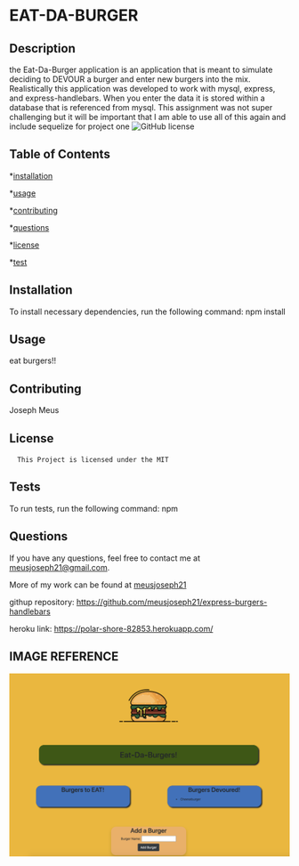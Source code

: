 # EAT-DA-BURGER

  ## Description

  the Eat-Da-Burger application is an application that is meant to simulate deciding to DEVOUR a burger and enter new burgers into the mix. Realistically this application was developed to work with mysql, express, and express-handlebars. When you enter the data it is stored within a database that is referenced from mysql. This assignment was not super challenging but it will be important that I am able to use all of this again and include sequelize for project one
  ![GitHub license](https://img.shields.io/badge/license-MIT-blue.svg)

  ## Table of Contents

  *[installation](#installation)

  *[usage](#usage)

  *[contributing](#contributing)

  *[questions](#questions)

  *[license](#license)

  *[test](#test)

  ## Installation

  To install necessary dependencies, run the following command: npm install

  ## Usage

   eat burgers!!

  ## Contributing 
  Joseph Meus 

  ## License
    
      This Project is licensed under the MIT

  ## Tests 

  To run tests, run the following command:
  npm

  ## Questions 

  If you have any questions, feel free to contact me at meusjoseph21@gmail.com. 

  More of my work can be found at [meusjoseph21](https://github/com/meusjoseph21)


  githup repository: https://github.com/meusjoseph21/express-burgers-handlebars

  heroku link: https://polar-shore-82853.herokuapp.com/

  ## IMAGE REFERENCE

  <img src = "./public/assets/images/example1.jpg">

